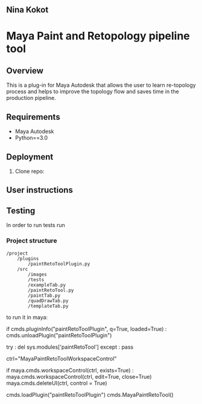 ## Nina Kokot

# Maya Paint and Retopology pipeline tool

## Overview

This is a plug-in for Maya Autodesk that allows the user to learn re-topology process and helps to improve the topology flow and saves time in the production pipeline.

## Requirements
* Maya Autodesk
* Python==3.0

## Deployment
1. Clone repo:

## User instructions

## Testing
In order to run tests run 

### Project structure

	/project
		/plugins
			/paintRetoToolPlugin.py
		/src
			/images
			/tests
			/exampleTab.py
			/paintRetoTool.py
			/paintTab.py
			/quadDrawTab.py
			/templateTab.py




to run it in maya:

if cmds.pluginInfo("paintRetoToolPlugin", q=True, loaded=True) :
	cmds.unloadPlugin("paintRetoToolPlugin")

try :
	del sys.modules['paintRetoTool']
except :
	pass

ctrl="MayaPaintRetoToolWorkspaceControl"

if maya.cmds.workspaceControl(ctrl, exists=True) :
	maya.cmds.workspaceControl(ctrl, edit=True, close=True)
	maya.cmds.deleteUI(ctrl, control = True)

cmds.loadPlugin("paintRetoToolPlugin")
cmds.MayaPaintRetoTool()